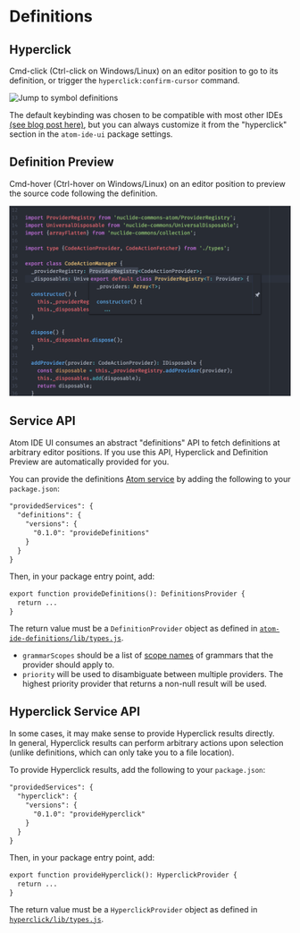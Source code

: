 # Definitions

## Hyperclick

Cmd-click (Ctrl-click on Windows/Linux) on an editor position to go to its
definition, or trigger the `hyperclick:confirm-cursor` command.

![Jump to symbol definitions](./images/hyperclick.gif)

The default keybinding was chosen to be compatible with most other IDEs
[(see blog post here)](https://nuclide.io/blog/2017/02/27/Command-Click-You-Have-One-Job/),
but you can always customize it from the "hyperclick" section in the `atom-ide-ui`
package settings.

## Definition Preview

Cmd-hover (Ctrl-hover on Windows/Linux) on an editor position to preview the
source code following the definition.

![Preview a symbol definition](./images/definition-preview.png)

## Service API

Atom IDE UI consumes an abstract "definitions" API to fetch definitions at
arbitrary editor positions. If you use this API, Hyperclick and Definition Preview are automatically
provided for you.

You can provide the definitions [Atom service](http://flight-manual.atom.io/behind-atom/sections/interacting-with-other-packages-via-services/) by adding the following to your `package.json`:

```
"providedServices": {
  "definitions": {
    "versions": {
      "0.1.0": "provideDefinitions"
    }
  }
}
```

Then, in your package entry point, add:

```
export function provideDefinitions(): DefinitionsProvider {
  return ...
}
```

The return value must be a `DefinitionProvider` object
as defined in
[`atom-ide-definitions/lib/types.js`](../modules/atom-ide-ui/pkg/atom-ide-definitions/lib/types.js).

- `grammarScopes` should be a list of [scope names](
https://github.com/execjosh/atom-file-types#scope-names) of grammars
that the provider should apply to.
- `priority` will be used to disambiguate between multiple providers. The highest priority provider that returns a non-null result will be used.

## Hyperclick Service API

In some cases, it may make sense to provide Hyperclick results directly.  
In general, Hyperclick results can perform arbitrary actions upon selection (unlike definitions, which can only take you to a file location).

To provide Hyperclick results, add the following to your `package.json`:

```
"providedServices": {
  "hyperclick": {
    "versions": {
      "0.1.0": "provideHyperclick"
    }
  }
}
```

Then, in your package entry point, add:

```
export function provideHyperclick(): HyperclickProvider {
  return ...
}
```

The return value must be a `HyperclickProvider` object as defined in
[`hyperclick/lib/types.js`](../modules/atom-ide-ui/pkg/hyperclick/lib/types.js).
